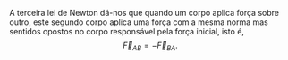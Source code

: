 
A terceira lei de Newton dá-nos que quando um corpo aplica força sobre outro, este segundo corpo aplica uma força com a mesma norma mas sentidos opostos no corpo responsável pela força inicial, isto é,$$\vec{F}_{AB}=-\vec{F}_{BA}.$$

